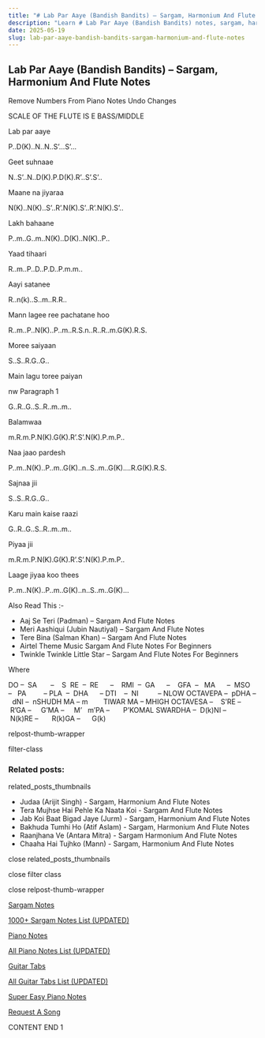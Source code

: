 ```yaml
---
title: "# Lab Par Aaye (Bandish Bandits) – Sargam, Harmonium And Flute Notes"
description: "Learn # Lab Par Aaye (Bandish Bandits) notes, sargam, harmonium notations and flute notes. Easy step-by-step tutorial for beginners."
date: 2025-05-19
slug: lab-par-aaye-bandish-bandits-sargam-harmonium-and-flute-notes
---
```


## Lab Par Aaye (Bandish Bandits) – Sargam, Harmonium And Flute Notes

Remove Numbers From Piano Notes
Undo Changes

SCALE OF THE FLUTE IS E BASS/MIDDLE

Lab par aaye

P..D(K)..N..N..S’…S’…

Geet suhnaae

N..S’..N..D(K).P.D(K).R’..S’.S’..

Maane na jiyaraa

N(K)..N(K)..S’..R’.N(K).S’..R’.N(K).S’..

Lakh bahaane

P..m..G..m..N(K)..D(K)..N(K)..P..

Yaad tihaari

R..m..P..D..P.D..P.m.m..

Aayi satanee

R..n(k)..S..m..R.R..

Mann lagee ree pachatane hoo

R..m..P..N(K)..P..m..R.S.n..R..R..m.G(K).R.S.

Moree saiyaan

S..S..R.G..G..

Main lagu toree paiyan

nw Paragraph 1

G..R..G..S..R..m..m..

Balamwaa

m.R.m.P.N(K).G(K).R’.S’.N(K).P.m.P..

Naa jaao pardesh

P..m..N(K)..P..m..G(K)..n..S..m..G(K)….R.G(K).R.S.

Sajnaa jii

S..S..R.G..G..

Karu main kaise raazi

G..R..G..S..R..m..m..

Piyaa jii

m.R.m.P.N(K).G(K).R’.S’.N(K).P.m.P..

Laage jiyaa koo thees

P..m..N(K)..P..m..G(K)..n..S..m..G(K)…

Also Read This :-

* Aaj Se Teri (Padman) – Sargam And Flute Notes
* Meri Aashiqui (Jubin Nautiyal) – Sargam And Flute Notes
* Tere Bina (Salman Khan) – Sargam And Flute Notes
* Airtel Theme Music Sargam And Flute Notes For Beginners
* Twinkle Twinkle Little Star – Sargam And Flute Notes For Beginners

Where

DO –  SA       –    S  RE  –  RE      –    RMI  –  GA      –    GFA  –   MA      –  MSO  –   PA         – PLA  –  DHA      – DTI    –  NI          – NLOW OCTAVEPA –  pDHA –  dNI –  nSHUDH MA – m        TIWAR MA – MHIGH OCTAVESA –    S’RE –     R’GA –     G’MA –     M’   m’PA –       P’KOMAL SWARDHA –  D(k)NI –       N(k)RE –       R(k)GA –      G(k)

relpost-thumb-wrapper

filter-class

### Related posts:

related_posts_thumbnails

* Judaa (Arijit Singh) - Sargam, Harmonium And Flute Notes
* Tera Mujhse Hai Pehle Ka Naata Koi - Sargam And Flute Notes
* Jab Koi Baat Bigad Jaye (Jurm) - Sargam, Harmonium And Flute Notes
* Bakhuda Tumhi Ho (Atif Aslam) - Sargam, Harmonium And Flute Notes
* Raanjhana Ve (Antara Mitra) - Sargam Harmonium And Flute Notes
* Chaaha Hai Tujhko (Mann) - Sargam, Harmonium And Flute Notes

close related_posts_thumbnails

close filter class

close relpost-thumb-wrapper

[Sargam Notes](/sargam-notes.html)

[1000+ Sargam Notes List (UPDATED)](/all-songs-list-sargam-notes.html)

[Piano Notes](/piano-notes.html)

[All Piano Notes List (UPDATED)](/all-songs-list-piano-notes.html)

[Guitar Tabs](/guitar-tabs.html)

[All Guitar Tabs List (UPDATED)](/all-songs-list-guitar-tabs.html)

[Super Easy Piano Notes](https://studywall.in/)

[Request A Song](/request-a-song.html)

CONTENT END 1

